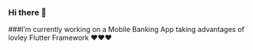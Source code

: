 ### Hi there 👋

###I’m currently working on a Mobile Banking App taking advantages of lovley Flutter Framework ❤️❤️❤️

<!--
**ShahabShahab/ShahabShahab** is a ✨ _special_ ✨ repository because its `README.md` (this file) appears on your GitHub profile.

Here are some ideas to get you started:

- 🔭 I’m currently working on a Mobile Banking App taking advantages of lovley Flutter Framework ❤️❤️❤️
- 🌱 I’m currently learning Flutter ❤️❤️❤️
- 👯 I’m looking to collaborate on ...
- 🤔 I’m looking for help with ...
- 💬 Ask me about Android Native Development, Flutter Development, Gitting 😉
- 📫 How to reach me: ...
- 😄 Pronouns: ...
- ⚡ Fun fact: ...
-->

